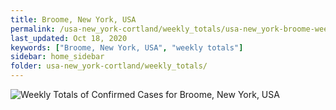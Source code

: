 ```yaml
---
title: Broome, New York, USA
permalink: /usa-new_york-cortland/weekly_totals/usa-new_york-broome-weekly_totals.html
last_updated: Oct 18, 2020
keywords: ["Broome, New York, USA", "weekly totals"]
sidebar: home_sidebar
folder: usa-new_york-cortland/weekly_totals/
---
```


![Weekly Totals of Confirmed Cases for Broome, New York, USA](/images/graphs/usa-new_york-broome-weekly_totals_graph.png)
